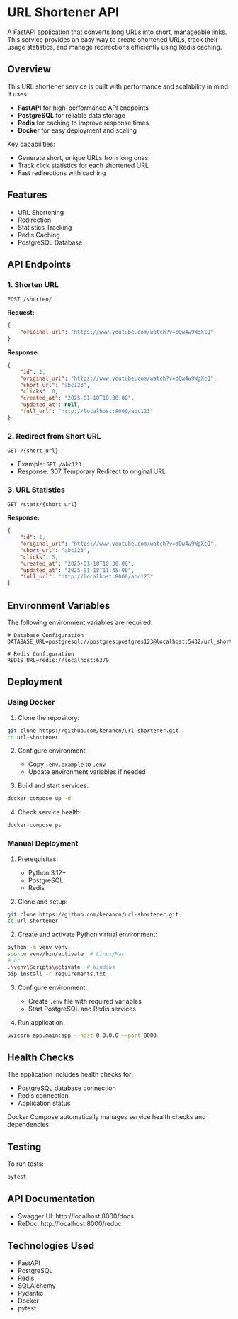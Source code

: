 # URL Shortener API

A FastAPI application that converts long URLs into short, manageable links. This service provides an easy way to create shortened URLs, track their usage statistics, and manage redirections efficiently using Redis caching.

## Overview

This URL shortener service is built with performance and scalability in mind. It uses:
- **FastAPI** for high-performance API endpoints
- **PostgreSQL** for reliable data storage
- **Redis** for caching to improve response times
- **Docker** for easy deployment and scaling

Key capabilities:
- Generate short, unique URLs from long ones
- Track click statistics for each shortened URL
- Fast redirections with caching

## Features

- URL Shortening
- Redirection
- Statistics Tracking
- Redis Caching
- PostgreSQL Database

## API Endpoints

### 1. Shorten URL
```http
POST /shorten/
```

**Request:**
```json
{
    "original_url": "https://www.youtube.com/watch?v=dQw4w9WgXcQ"
}
```

**Response:**
```json
{
    "id": 1,
    "original_url": "https://www.youtube.com/watch?v=dQw4w9WgXcQ",
    "short_url": "abc123",
    "clicks": 0,
    "created_at": "2025-01-18T10:30:00",
    "updated_at": null,
    "full_url": "http://localhost:8000/abc123"
}
```

### 2. Redirect from Short URL
```http
GET /{short_url}
```
- Example: `GET /abc123`
- Response: 307 Temporary Redirect to original URL

### 3. URL Statistics
```http
GET /stats/{short_url}
```

**Response:**
```json
{
    "id": 1,
    "original_url": "https://www.youtube.com/watch?v=dQw4w9WgXcQ",
    "short_url": "abc123",
    "clicks": 5,
    "created_at": "2025-01-18T10:30:00",
    "updated_at": "2025-01-18T11:45:00",
    "full_url": "http://localhost:8000/abc123"
}
```

## Environment Variables

The following environment variables are required:

```env
# Database Configuration
DATABASE_URL=postgresql://postgres:postgres123@localhost:5432/url_shortener

# Redis Configuration
REDIS_URL=redis://localhost:6379
```

## Deployment

### Using Docker

1. Clone the repository:
```bash
git clone https://github.com/kenancn/url-shortener.git
cd url-shortener
```

2. Configure environment:
   - Copy `.env.example` to `.env`
   - Update environment variables if needed

3. Build and start services:
```bash
docker-compose up -d
```

4. Check service health:
```bash
docker-compose ps
```

### Manual Deployment

1. Prerequisites:
   - Python 3.12+
   - PostgreSQL
   - Redis

2. Clone and setup:
```bash
git clone https://github.com/kenancn/url-shortener.git
cd url-shortener
```

2. Create and activate Python virtual environment:
```bash
python -m venv venv
source venv/bin/activate  # Linux/Mac
# or
.\venv\Scripts\activate  # Windows
pip install -r requirements.txt
```

3. Configure environment:
   - Create `.env` file with required variables
   - Start PostgreSQL and Redis services

4. Run application:
```bash
uvicorn app.main:app --host 0.0.0.0 --port 8000
```

## Health Checks

The application includes health checks for:
- PostgreSQL database connection
- Redis connection
- Application status

Docker Compose automatically manages service health checks and dependencies.

## Testing

To run tests:
```bash
pytest
```

## API Documentation

- Swagger UI: http://localhost:8000/docs
- ReDoc: http://localhost:8000/redoc

## Technologies Used

- FastAPI
- PostgreSQL
- Redis
- SQLAlchemy
- Pydantic
- Docker
- pytest
